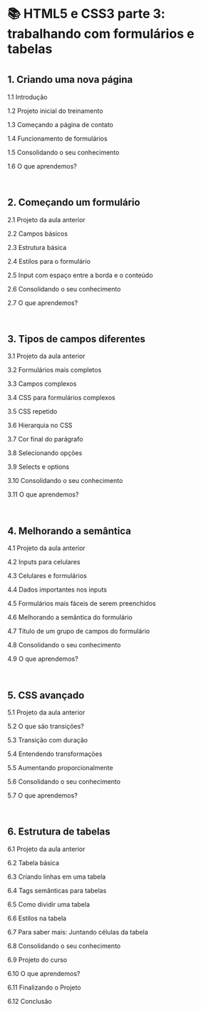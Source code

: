 <h1>📚 HTML5 e CSS3 parte 3: trabalhando com formulários e tabelas<h1>

<h2>1. Criando uma nova página  </h2>
<p>1.1 Introdução</p>
<p>1.2 Projeto inicial do treinamento</p>
<p>1.3 Começando a página de contato</p>
<p>1.4 Funcionamento de formulários</p>
<p>1.5 Consolidando o seu conhecimento</p>
<p>1.6 O que aprendemos?</p><br>

<h2>2. Começando um formulário</h2>
<p>2.1 Projeto da aula anterior</p>
<p>2.2 Campos básicos</p>
<p>2.3 Estrutura básica</a></p>
<p>2.4 Estilos para o formulário</p>
<p>2.5 Input com espaço entre a borda e o conteúdo</p>
<p>2.6 Consolidando o seu conhecimento</p>
<p>2.7 O que aprendemos?</p><br>

<h2>3. Tipos de campos diferentes</h2>
<p>3.1 Projeto da aula anterior</p>
<p>3.2 Formulários mais completos</p>
<p>3.3 Campos complexos</p>
<p>3.4 CSS para formulários complexos</p>
<p>3.5 CSS repetido</p>
<p>3.6 Hierarquia no CSS</p>
<p>3.7 Cor final do parágrafo</p>
<p>3.8 Selecionando opções</p>
<p>3.9 Selects e options</p>
<p>3.10 Consolidando o seu conhecimento</p>
<p>3.11 O que aprendemos?</p><br>

<h2>4. Melhorando a semântica</h2>
<p>4.1 Projeto da aula anterior</p>
<p>4.2 Inputs para celulares</p>
<p>4.3 Celulares e formulários</p>
<p>4.4 Dados importantes nos inputs</p>
<p>4.5 Formulários mais fáceis de serem preenchidos</p>
<p>4.6 Melhorando a semântica do formulário</p>
<p>4.7 Título de um grupo de campos do formulário</p>
<p>4.8 Consolidando o seu conhecimento</p>
<p>4.9 O que aprendemos?</p><br>

<h2>5. CSS avançado</h2>
<p>5.1 Projeto da aula anterior</p>
<p>5.2 O que são transições?</p>
<p>5.3 Transição com duração</p>
<p>5.4 Entendendo transformações</p>
<p>5.5 Aumentando proporcionalmente</p>
<p>5.6 Consolidando o seu conhecimento</p>
<p>5.7 O que aprendemos?</p><br>

<h2>6. Estrutura de tabelas</h2>
<p>6.1 Projeto da aula anterior</p>
<p>6.2 Tabela básica</p>
<p>6.3 Criando linhas em uma tabela</p>
<p>6.4 Tags semânticas para tabelas</p>
<p>6.5 Como dividir uma tabela</p>
<p>6.6 Estilos na tabela</p>
<p>6.7 Para saber mais: Juntando células da tabela</p>
<p>6.8 Consolidando o seu conhecimento</p>
<p>6.9 Projeto do curso</p>
<p>6.10 O que aprendemos?</p>
<p>6.11 Finalizando o Projeto</p>
<p>6.12 Conclusão</p><br>
